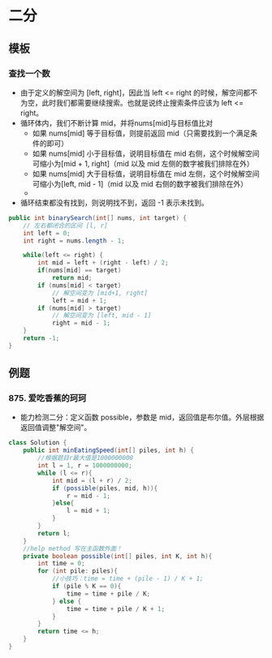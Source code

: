 # 二分
## 模板
### 查找一个数
* 由于定义的解空间为 [left, right]，因此当 left <= right 的时候，解空间都不为空，此时我们都需要继续搜索。也就是说终止搜索条件应该为 left <= right。
* 循环体内，我们不断计算 mid，并将nums[mid]与目标值比对
  * 如果 nums[mid] 等于目标值，则提前返回 mid（只需要找到一个满足条件的即可）
  * 如果 nums[mid] 小于目标值，说明目标值在 mid 右侧，这个时候解空间可缩小为[mid + 1, right]（mid 以及 mid 左侧的数字被我们排除在外）
  * 如果 nums[mid] 大于目标值，说明目标值在 mid 左侧，这个时候解空间可缩小为[left, mid - 1]（mid 以及 mid 右侧的数字被我们排除在外）
  * 
* 循环结束都没有找到，则说明找不到，返回 -1 表示未找到。
```JAVA
public int binarySearch(int[] nums, int target) {
    // 左右都闭合的区间 [l, r]
    int left = 0;
    int right = nums.length - 1;

    while(left <= right) {
        int mid = left + (right - left) / 2;
        if(nums[mid] == target)
            return mid;
        if (nums[mid] < target)
            // 解空间变为 [mid+1, right]
            left = mid + 1;
        if (nums[mid] > target)
            // 解空间变为 [left, mid - 1]
            right = mid - 1;
    }
    return -1;
}
```
## 例题
### 875. 爱吃香蕉的珂珂
* 能力检测二分：定义函数 possible，参数是 mid，返回值是布尔值。外层根据返回值调整"解空间"。
```JAVA
class Solution {   
    public int minEatingSpeed(int[] piles, int h) {
        //根据题目r最大值是1000000000
        int l = 1, r = 1000000000;
        while (l <= r){
            int mid = (l + r) / 2;
            if (possible(piles, mid, h)){
                r = mid - 1;
            }else{
                l = mid + 1;
            }
        }
        return l;
    }
    //help method 写在主函数外面！
    private boolean possible(int[] piles, int K, int h){
        int time = 0;
        for (int pile: piles){
            //小技巧：time = time + (pile - 1) / K + 1;
            if (pile % K == 0){
                time = time + pile / K;
            } else {
                time = time + pile / K + 1;
            }
        }
        return time <= h;
    }    
}
```
